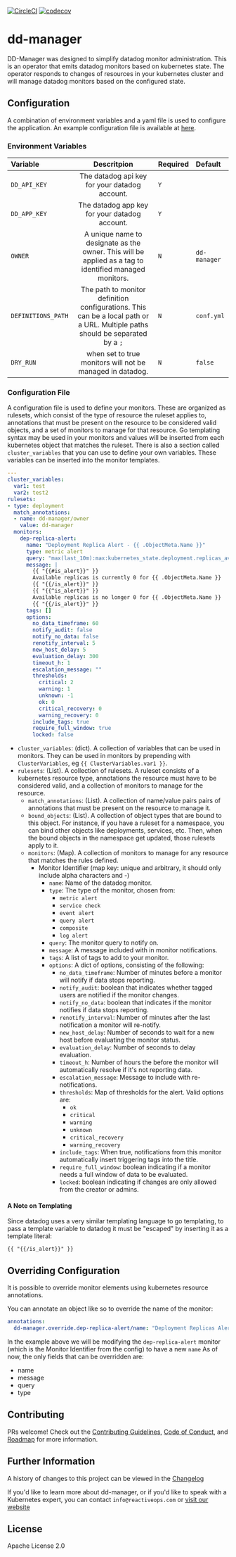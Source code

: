 [![CircleCI](https://circleci.com/gh/FairwindsOps/dd-manager.svg?style=svg&circle-token=77f1eb3b95b59a0372b19fdefbbd28ebfaa9d0c0)](https://circleci.com/gh/FairwindsOps/dd-manager)
[![codecov](https://codecov.io/gh/fairwindsops/dd-manager/branch/master/graph/badge.svg?token=6zutKJd2Gy)](https://codecov.io/gh/fairwindsops/dd-manager)



# dd-manager
DD-Manager was designed to simplify datadog monitor administration.  This is an operator that emits datadog monitors based on kubernetes state.  The operator responds to changes of resources in your kubernetes cluster and will manage datadog monitors based on the configured state.

## Configuration
A combination of environment variables and a yaml file is used to configure the application.  An example configuration file is available at [here](conf.yml).

### Environment Variables
| Variable    | Descritpion                        | Required  | Default     |
|:------------|:----------------------------------:|:----------|:------------|
| `DD_API_KEY` | The datadog api key for your datadog account. | `Y` ||
| `DD_APP_KEY` | The datadog app key for your datadog account. | `Y` ||
| `OWNER`      | A unique name to designate as the owner.  This will be applied as a tag to identified managed monitors. | `N`| `dd-manager` |
| `DEFINITIONS_PATH` | The path to monitor definition configurations.  This can be a local path or a URL.  Multiple paths should be separated by a `;` | `N` | `conf.yml` |
| `DRY_RUN` | when set to true monitors will not be managed in datadog. | `N` | `false` |

### Configuration File
A configuration file is used to define your monitors.  These are organized as rulesets, which consist of the type of resource the ruleset applies to, annotations that must be present on the resource to be considered valid objects, and a set of monitors to manage for that resource.  Go templating syntax may be used in your monitors and values will be inserted from each kubernetes object that matches the ruleset.  There is also a section called `cluster_variables` that you can use to define your own variables.  These variables can be inserted into the monitor templates.

```yaml
---
cluster_variables:
  var1: test
  var2: test2
rulesets:
- type: deployment
  match_annotations:
  - name: dd-manager/owner
    value: dd-manager
  monitors:
    dep-replica-alert:
      name: "Deployment Replica Alert - {{ .ObjectMeta.Name }}"
      type: metric alert
      query: "max(last_10m):max:kubernetes_state.deployment.replicas_available{kubernetescluster:foobar,namespace:{{ .ObjectMeta.Namespace }}} by {deployment} <= 0"
      message: |
        {{ "{{#is_alert}}" }}
        Available replicas is currently 0 for {{ .ObjectMeta.Name }}
        {{ "{{/is_alert}}" }}
        {{ "{{^is_alert}}" }}
        Available replicas is no longer 0 for {{ .ObjectMeta.Name }}
        {{ "{{/is_alert}}" }}
      tags: []
      options:
        no_data_timeframe: 60
        notify_audit: false
        notify_no_data: false
        renotify_interval: 5
        new_host_delay: 5
        evaluation_delay: 300
        timeout_h: 1
        escalation_message: ""
        thresholds:
          critical: 2
          warning: 1
          unknown: -1
          ok: 0
          critical_recovery: 0
          warning_recovery: 0
        include_tags: true
        require_full_window: true
        locked: false
```

* `cluster_variables`: (dict).  A collection of variables that can be used in monitors.  They can be used in monitors by prepending with `ClusterVariables`, eg `{{ ClusterVariables.var1 }}`.
* `rulesets`: (List).  A collection of rulesets.  A ruleset consists of a kubernetes resource type, annotations the resource must have to be considered valid, and a collection of monitors to manage for the resource.
  * `match_annotations`: (List).  A collection of name/value pairs pairs of annotations that must be present on the resource to manage it.
  * `bound_objects`: (List).  A collection of object types that are bound to this object.  For instance, if you have a ruleset for a namespace, you can bind other objects like deployments, services, etc. Then, when the bound objects in the namespace get updated, those rulesets apply to it.
  * `monitors`: (Map).  A collection of monitors to manage for any resource that matches the rules defined.
    * Monitor Identifier (map key: unique and arbitrary, it should only include alpha characters and -)
      * `name`: Name of the datadog monitor.
      * `type`: The type of the monitor, chosen from:
        - `metric alert`
        - `service check`
        - `event alert`
        - `query alert`
        - `composite`
        - `log alert`
      * `query`: The monitor query to notify on.
      * `message`: A message included with in monitor notifications.
      * `tags`: A list of tags to add to your monitor.
      * `options`: A dict of options, consisting of the following:
        * `no_data_timeframe`: Number of minutes before a monitor will notify if data stops reporting.
        * `notify_audit`: boolean that indicates whether tagged users are notified if the monitor changes.
        * `notify_no_data`: boolean that indicates if the monitor notifies if data stops reporting.
        * `renotify_interval`: Number of minutes after the last notification a monitor will re-notify.
        * `new_host_delay`: Number of seconds to wait for a new host before evaluating the monitor status.
        * `evaluation_delay`: Number of seconds to delay evaluation.
        * `timeout_h`: Number of hours the before the monitor will automatically resolve if it's not reporting data.
        * `escalation_message`: Message to include with re-notifications.
        * `thresholds`: Map of thresholds for the alert.  Valid options are:
          - `ok`
          - `critical`
          - `warning`
          - `unknown`
          - `critical_recovery`
          - `warning_recovery`
        * `include_tags`: When true, notifications from this monitor automatically insert triggering tags into the title.
        * `require_full_window`: boolean indicating if a monitor needs a full window of data to be evaluated.
        * `locked`: boolean indicating if changes are only allowed from the creator or admins.

#### A Note on Templating
Since datadog uses a very similar templating language to go templating, to pass a template variable to datadog it must be "escaped" by inserting it as a template literal:

```
{{ "{{/is_alert}}" }}
```
## Overriding Configuration

It is possible to override monitor elements using kubernetes resource annotations.

You can annotate an object like so to override the name of the monitor:
```yaml
annotations:
  dd-manager.override.dep-replica-alert/name: "Deployment Replicas Alert"
```

In the example above we will be modifying the `dep-replica-alert` monitor (which is the Monitor Identifier from the config) to have a new `name`
As of now, the only fields that can be overridden are:
* name
* message
* query
* type

## Contributing
PRs welcome! Check out the [Contributing Guidelines](CONTRIBUTING.md),
[Code of Conduct](CODE_OF_CONDUCT.md), and [Roadmap](ROADMAP.md) for more information.

## Further Information
A history of changes to this project can be viewed in the [Changelog](CHANGELOG.md)

If you'd like to learn more about dd-manager, or if you'd like to speak with
a Kubernetes expert, you can contact `info@reactiveops.com` or [visit our website](https://reactiveops.com)

## License
Apache License 2.0
